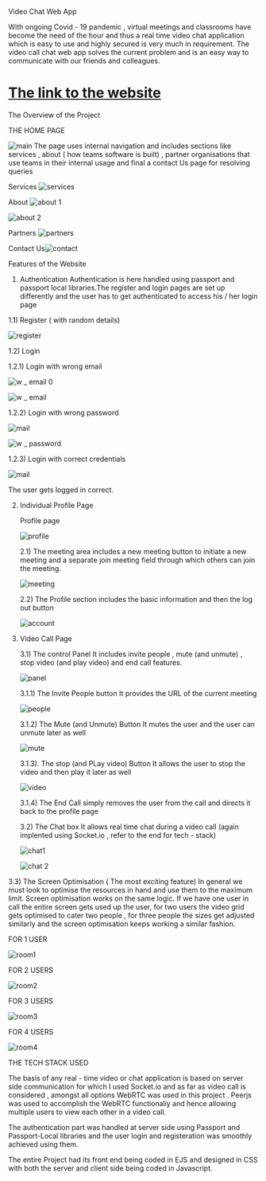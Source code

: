 Video Chat Web App

With ongoing Covid - 19 pandemic , virtual meetings and classrooms have become the need of the hour and thus a real time video chat application which is easy to use and highly secured is very much in requirement.
The video call chat web app solves the current problem and is an easy way to communicate with our friends and colleagues.

 # [The link to the website](https://safe-brook-85135.herokuapp.com/)

The Overview of the Project

THE HOME PAGE

![main](https://user-images.githubusercontent.com/78142846/125280701-fe584600-e332-11eb-875f-5b092f245a9b.png)
The page uses internal navigation and includes sections like services , about ( how teams software is built) , partner organisations that use teams in their internal usage and final a contact Us page for resolving queries

Services
![services](https://user-images.githubusercontent.com/78142846/125280934-424b4b00-e333-11eb-84be-a55ebf371499.png)

About
![about 1](https://user-images.githubusercontent.com/78142846/125282899-7de71480-e335-11eb-8c2e-1425e93769f3.png)

![about 2](https://user-images.githubusercontent.com/78142846/125282919-83445f00-e335-11eb-851e-5d7398cbb2eb.png)

Partners
![partners](https://user-images.githubusercontent.com/78142846/125282960-90614e00-e335-11eb-81e9-9180b2fd1e2c.png)

Contact Us![contact](https://user-images.githubusercontent.com/78142846/125283017-9fe09700-e335-11eb-8eb2-fe2882e74a0d.png)

Features of the Website

1) Authentication
Authentication is here handled using passport and passport local libraries.The register and login pages are set up differently and the user has to get authenticated to access his / her login page

  1.1) Register ( with random details)
     
  ![register](https://user-images.githubusercontent.com/78142846/125283471-154c6780-e336-11eb-918c-56ecdf694766.png)
       
  1.2) Login 
      
   1.2.1) Login with wrong email
      
   ![w _ email 0](https://user-images.githubusercontent.com/78142846/125283724-4f1d6e00-e336-11eb-9638-0aae817f7d7c.png)
             
   ![w _ email](https://user-images.githubusercontent.com/78142846/125283839-69efe280-e336-11eb-86d9-762be492c384.png)

             
   1.2.2) Login with wrong password
             
   ![mail](https://user-images.githubusercontent.com/78142846/125284212-cfdc6a00-e336-11eb-974d-ed99c17676f8.png)
             
   ![w _ password](https://user-images.githubusercontent.com/78142846/125284234-d66ae180-e336-11eb-82c8-8775a6a96901.png)
             
   1.2.3) Login with correct credentials
      
   ![mail](https://user-images.githubusercontent.com/78142846/125284301-eaaede80-e336-11eb-95d3-76b1dfbae4f8.png)
             
   The user gets logged in correct.
             

2) Individual Profile Page

   Profile page 
   
   ![profile](https://user-images.githubusercontent.com/78142846/125284547-32356a80-e337-11eb-919d-5ce0a5a04012.png)
   
   2.1) The meeting area includes a new meeting button to initiate a new meeting and a separate join meeting field through which others can join the meeting.
      
      ![meeting](https://user-images.githubusercontent.com/78142846/125284779-86d8e580-e337-11eb-880e-70bcc26b339e.png)
      
   2.2) The Profile section includes the basic information and then the log out button
       
      ![account](https://user-images.githubusercontent.com/78142846/125284984-bdaefb80-e337-11eb-8a64-848605260663.png)
       
 3) Video Call Page
 
     3.1) The control Panel
          It includes invite people , mute (and unmute) , stop video (and play video) and end call features.
      
       ![panel](https://user-images.githubusercontent.com/78142846/125285164-fea71000-e337-11eb-9c5d-958da48ad216.png)
         
       3.1.1)  The Invite People button
               It provides the URL of the current meeting
                 
       ![people](https://user-images.githubusercontent.com/78142846/125285513-5ba2c600-e338-11eb-8f7c-d997c2a1d1ac.png)

                 
       3.1.2)  The Mute (and Unmute) Button
               It mutes the user and the user can unmute later as well
                 
       ![mute](https://user-images.githubusercontent.com/78142846/125285613-7412e080-e338-11eb-87b8-1cdac94b3e76.png)
                 
       3.1.3). The stop (and PLay video) Button
               It allows the user to stop the video and then play it later as well
                 
       ![video](https://user-images.githubusercontent.com/78142846/125287145-331bcb80-e33a-11eb-91a1-48c666cd1cdc.png)
                 
       3.1.4) The End Call simply removes the user from the call and directs it back to the profile page

    3.2) The Chat box
     It allows real time chat during a video call (again implented using Socket.io , refer to the end for tech - stack)
         
     ![chat1](https://user-images.githubusercontent.com/78142846/125287421-842bbf80-e33a-11eb-9d14-1449a811e6e8.png)
         
     ![chat 2](https://user-images.githubusercontent.com/78142846/125287440-8a21a080-e33a-11eb-9a84-0370ac23be79.png)
         
   3.3) The Screen Optimisation ( The most exciting feature)
        In general we must look to optimise the resources in hand and use them to the maximum limit. Screen optimisation works on the same logic. If we have one
        user in call the entire screen gets used up the user, for two users the video grid gets optimised to cater two people , for three people the sizes get 
        adjusted similarly and the screen optimisation keeps working a similar fashion.
         
   FOR 1 USER
         
   ![room1](https://user-images.githubusercontent.com/78142846/125287931-2b105b80-e33b-11eb-81ff-a8d5f8a80f03.png)
         
   FOR 2 USERS
         
   ![room2](https://user-images.githubusercontent.com/78142846/125287947-32376980-e33b-11eb-9fe8-965df1019d31.png)
         
   FOR 3 USERS
         
   ![room3](https://user-images.githubusercontent.com/78142846/125287975-3b283b00-e33b-11eb-88e7-9983e86aa956.png)
         
   FOR 4 USERS
         
   ![room4](https://user-images.githubusercontent.com/78142846/125288001-43807600-e33b-11eb-99b8-f80013215609.png)
         
         
 
   THE TECH STACK USED
      
   The basis of any real - time video or chat application is based on server side communication for which I used Socket.io and as far as video call is 
   considered , amongst all options WebRTC was used in this project .
   Peerjs was used to accomplish the WebRTC functionaliy and hence allowing multiple users to view each other in a video call.
      
   The authentication part was handled at server side using Passport and Passport-Local libraries and the user login and registeration was smoothly achieved 
   using them.
      
   The entire Project had its front end being coded in EJS and designed in CSS with both the server and client side being coded in Javascript.
   
 
 






         


        

       



     
     
